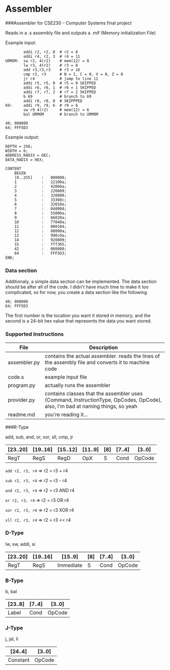 # Assembler

###Assembler for CSE230 - Computer Systems final project

Reads in a .s assembly file and outputs a .mif (Memory initialization File)

Example input:
```
		addi r2, r2, 8	# r2 = 8
		addi r4, r2, 3	# r4 = 11
URMOM:	sw r2, 4(r2)	# mem(12) = 8
		lw r3, 4(r2)	# r3 = 8
		add r3,r3,r3	# r3 = 16
		cmp r2, r3		# N = 1, C = 0, V = 0, Z = 0
		jr r4			# jump to line 11
		addi r5, r5, 0	# r5 = 0 SKIPPED
		addi r6, r6, 1 	# r6 = 1 SKIPPED
		addi r7, r7, 2 	# r7 = 2 SKIPPED
		b 69			# branch to 69
		addi r8, r8, 0	# SKIPPPED
69:		addi r9, r9, 6 	# r9 = 6
		sw r9 4(r2)		# mem(12) = 6
		bal URMOM		# branch to URMOM

40; 008000
64; FFF5D3
```

Example output:
```
DEPTH = 256;
WIDTH = 6;
ADDRESS_RADIX = DEC;
DATA_RADIX = HEX;

CONTENT
	BEGIN
	[0..255]	:	000000;
	1			:	22100a;
	2			:	42060a;
	3			:	220809;
	4			:	320808;
	5			:	33360c;
	6			:	32010e;
	7			:	04000d;
	8			:	55000a;
	9			:	66020a;
	10			:	77040a;
	11			:	000104;
	12			:	88000a;
	13			:	990c0a;
	14			:	920809;
	15			:	fff305;
	42 			:	008000;
	64 			:	FFF5D3;
END;
```

### Data section

Additionaly, a simple data section can be implemented. The data section should be after all of the code. I didn't have much time to make it too complicated, so for now, you create a data section like the following

```
40; 008000
64; FFF5D3
```

The first number is the location you want it stored in memory, and the second is a 24-bit hex value that represents the data you want stored.

### Supported Instructions

| File | Description |
|------|-------------|
| assembler.py | contains the actual assembler. reads the lines of the assembly file and converts it to machine code |
| code.s | example input file |
| program.py | actually runs the assembler |
| provider.py | contains classes that the assembler uses (Command, InstructionType, OpCodes, OpCode), also, I'm bad at naming things, so yeah |
| readme.md | you're reading it... |

###R-Type

add, sub, and, or, xor, sll, cmp, jr

| [23..20] | [19..16] | [15..12] | [11..9] | [8] | [7..4] | [3..0] |
|----------|----------|----------|---------|-----|--------|--------|
| RegT | RegS |RegD | OpX | S | Cond | OpCode |

`add r2, r3, r4` => r2 = r3 + r4

`sub r2, r3, r4` => r2 = r3 - r4

`and r2, r3, r4` => r2 = r3 AND r4

`or r2, r3, r4` => r2 = r3 OR r4

`xor r2, r3, r4` => r2 = r3 XOR r4

`sll r2, r3, r4` => r2 = r3 << r4

### D-Type

lw, sw, addi, si

| [23..20] | [19..16] | [15..9] | [8] | [7..4] | [3..0] | 
|----|----|----|----|-----|-----|
| RegT | RegS | Immediate | S | Cond | OpCode |

### B-Type

b, bal

| [23..8] | [7..4] | [3..0] |
|---------|--------|--------|
| Label | Cond | OpCode |

### J-Type

j, jal, li

| [24..4] | [3..0] |
|---------|--------|
| Constant | OpCode |
